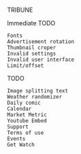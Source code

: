 TRIBUNE

Immediate TODO

	Fonts
	Advertisement rotation
	Thumbnail croper
	Invalid settings
	Invalid user interface
	Limit/offset

TODO

	Image splitting text
	Weather randomizer
	Daily comic
	Calendar
	Market Metric
	Youtube Embed
	Support
	Terms of use
	Events
	Get Watch
